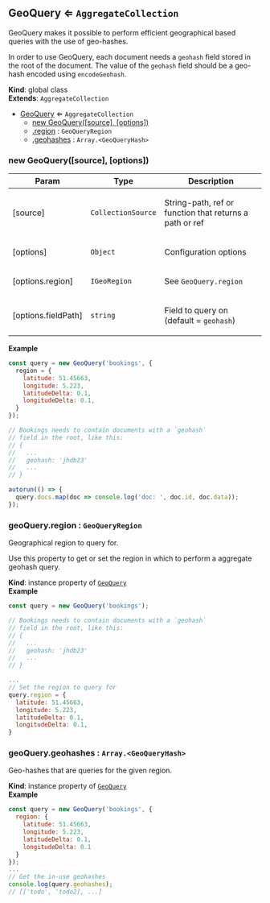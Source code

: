 <a name="GeoQuery"></a>

## GeoQuery ⇐ <code>AggregateCollection</code>
<p>GeoQuery makes it possible to perform efficient geographical based queries
with the use of geo-hashes.</p>
<p>In order to use GeoQuery, each document needs a <code>geohash</code> field stored in the
root of the document. The value of the <code>geohash</code> field should be a geo-hash
encoded using <code>encodeGeohash</code>.</p>

**Kind**: global class  
**Extends**: <code>AggregateCollection</code>  

* [GeoQuery](#GeoQuery) ⇐ <code>AggregateCollection</code>
    * [new GeoQuery([source], [options])](#new_GeoQuery_new)
    * [.region](#GeoQuery+region) : <code>GeoQueryRegion</code>
    * [.geohashes](#GeoQuery+geohashes) : <code>Array.&lt;GeoQueryHash&gt;</code>

<a name="new_GeoQuery_new"></a>

### new GeoQuery([source], [options])

| Param | Type | Description |
| --- | --- | --- |
| [source] | <code>CollectionSource</code> | <p>String-path, ref or function that returns a path or ref</p> |
| [options] | <code>Object</code> | <p>Configuration options</p> |
| [options.region] | <code>IGeoRegion</code> | <p>See <code>GeoQuery.region</code></p> |
| [options.fieldPath] | <code>string</code> | <p>Field to query on (default = <code>geohash</code>)</p> |

**Example**  
```js
const query = new GeoQuery('bookings', {
  region = {
    latitude: 51.45663,
    longitude: 5.223,
    latitudeDelta: 0.1,
    longitudeDelta: 0.1,
  }
});

// Bookings needs to contain documents with a `geohash`
// field in the root, like this:
// {
//   ...
//   geohash: 'jhdb23'
//   ...
// }

autorun(() => {
  query.docs.map(doc => console.log('doc: ', doc.id, doc.data));
});
```
<a name="GeoQuery+region"></a>

### geoQuery.region : <code>GeoQueryRegion</code>
<p>Geographical region to query for.</p>
<p>Use this property to get or set the region in which
to perform a aggregate geohash query.</p>

**Kind**: instance property of [<code>GeoQuery</code>](#GeoQuery)  
**Example**  
```js
const query = new GeoQuery('bookings');

// Bookings needs to contain documents with a `geohash`
// field in the root, like this:
// {
//   ...
//   geohash: 'jhdb23'
//   ...
// }

...
// Set the region to query for
query.region = {
  latitude: 51.45663,
  longitude: 5.223,
  latitudeDelta: 0.1,
  longitudeDelta: 0.1,
}
```
<a name="GeoQuery+geohashes"></a>

### geoQuery.geohashes : <code>Array.&lt;GeoQueryHash&gt;</code>
<p>Geo-hashes that are queries for the given region.</p>

**Kind**: instance property of [<code>GeoQuery</code>](#GeoQuery)  
**Example**  
```js
const query = new GeoQuery('bookings', {
  region: {
    latitude: 51.45663,
    longitude: 5.223,
    latitudeDelta: 0.1,
    longitudeDelta: 0.1
  }
});
...
// Get the in-use geohashes
console.log(query.geohashes);
// [['todo', 'todo2], ...]
```
